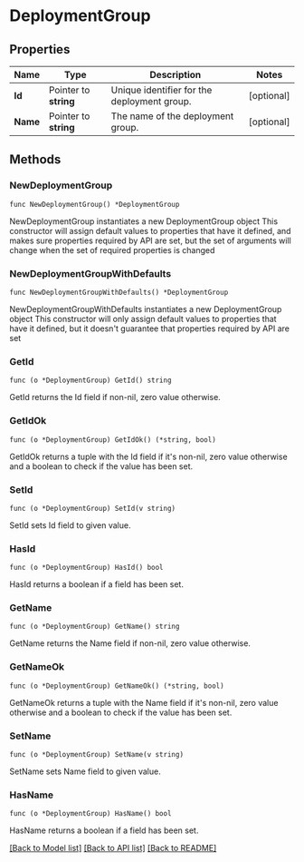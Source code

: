 # DeploymentGroup

## Properties

Name | Type | Description | Notes
------------ | ------------- | ------------- | -------------
**Id** | Pointer to **string** | Unique identifier for the deployment group. | [optional] 
**Name** | Pointer to **string** | The name of the deployment group. | [optional] 

## Methods

### NewDeploymentGroup

`func NewDeploymentGroup() *DeploymentGroup`

NewDeploymentGroup instantiates a new DeploymentGroup object
This constructor will assign default values to properties that have it defined,
and makes sure properties required by API are set, but the set of arguments
will change when the set of required properties is changed

### NewDeploymentGroupWithDefaults

`func NewDeploymentGroupWithDefaults() *DeploymentGroup`

NewDeploymentGroupWithDefaults instantiates a new DeploymentGroup object
This constructor will only assign default values to properties that have it defined,
but it doesn't guarantee that properties required by API are set

### GetId

`func (o *DeploymentGroup) GetId() string`

GetId returns the Id field if non-nil, zero value otherwise.

### GetIdOk

`func (o *DeploymentGroup) GetIdOk() (*string, bool)`

GetIdOk returns a tuple with the Id field if it's non-nil, zero value otherwise
and a boolean to check if the value has been set.

### SetId

`func (o *DeploymentGroup) SetId(v string)`

SetId sets Id field to given value.

### HasId

`func (o *DeploymentGroup) HasId() bool`

HasId returns a boolean if a field has been set.

### GetName

`func (o *DeploymentGroup) GetName() string`

GetName returns the Name field if non-nil, zero value otherwise.

### GetNameOk

`func (o *DeploymentGroup) GetNameOk() (*string, bool)`

GetNameOk returns a tuple with the Name field if it's non-nil, zero value otherwise
and a boolean to check if the value has been set.

### SetName

`func (o *DeploymentGroup) SetName(v string)`

SetName sets Name field to given value.

### HasName

`func (o *DeploymentGroup) HasName() bool`

HasName returns a boolean if a field has been set.


[[Back to Model list]](../README.md#documentation-for-models) [[Back to API list]](../README.md#documentation-for-api-endpoints) [[Back to README]](../README.md)


